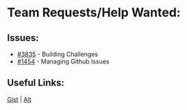 [gist]:https://gist.github.com/anonhostpi/97d4bb3e9535c92b8173fae704b76264#file-_topics-0015-recruiting-md
[source]:https://github.com/anonhostpi/AUTOGPT.TRACKERS/blob/main/TOPICS/0015.RECRUITING/RECRUITING.md
# Team Requests/Help Wanted:
## Issues:
- [#3835][3835] - Building Challenges
- [#1454][1454] - Managing Github Issues

## Useful Links:
[Gist][gist] | [Alt][source]

[1454]:https://github.com/Significant-Gravitas/Auto-GPT/issues/1454
[3835]:https://github.com/Significant-Gravitas/Auto-GPT/issues/3835
